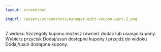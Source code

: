 ```yaml
---
layout: screenshot

imgUrl: /assets/screenshots/manager-edit-coupon-part-2.png
---
```

Z widoku Szczegóły kuponu możesz również dodać lub usunąć kupony. Wybierz przycisk Dodaj/usuń dostępne kupony i przejdź do widoku Dodaj/usuń dostępne kupony.
